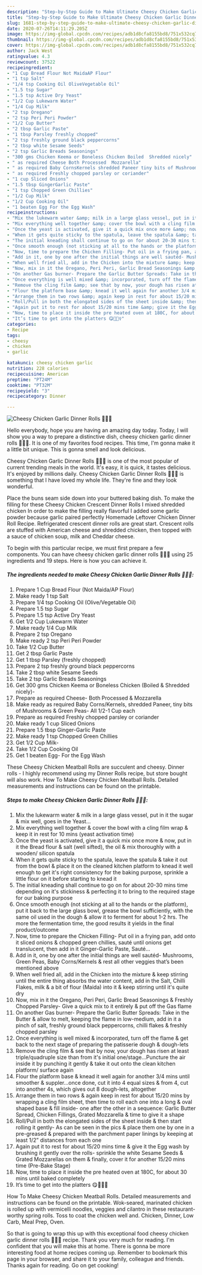 ```yaml
---
description: "Step-by-Step Guide to Make Ultimate Cheesy Chicken Garlic Dinner Rolls 💁🏻‍♀️"
title: "Step-by-Step Guide to Make Ultimate Cheesy Chicken Garlic Dinner Rolls 💁🏻‍♀️"
slug: 1681-step-by-step-guide-to-make-ultimate-cheesy-chicken-garlic-dinner-rolls
date: 2020-07-26T14:11:29.205Z
image: https://img-global.cpcdn.com/recipes/adb1d8cfa8155bd8/751x532cq70/cheesy-chicken-garlic-dinner-rolls-💁🏻♀️-recipe-main-photo.jpg
thumbnail: https://img-global.cpcdn.com/recipes/adb1d8cfa8155bd8/751x532cq70/cheesy-chicken-garlic-dinner-rolls-💁🏻♀️-recipe-main-photo.jpg
cover: https://img-global.cpcdn.com/recipes/adb1d8cfa8155bd8/751x532cq70/cheesy-chicken-garlic-dinner-rolls-💁🏻♀️-recipe-main-photo.jpg
author: Jack West
ratingvalue: 4.3
reviewcount: 37522
recipeingredient:
- "1 Cup Bread Flour Not MaidaAP Flour"
- "1 tsp Salt"
- "1/4 tsp Cooking Oil OliveVegetable Oil"
- "1.5 tsp Sugar"
- "1.5 tsp Active Dry Yeast"
- "1/2 Cup Lukewarm Water"
- "1/4 Cup Milk"
- "2 tsp Oregano"
- "2 tsp Peri Peri Powder"
- "1/2 Cup Butter"
- "2 tbsp Garlic Paste"
- "1 tbsp Parsley freshly chopped"
- "2 tsp freshly ground black peppercorns"
- "2 tbsp white Sesame Seeds"
- "2 tsp Garlic Breads Seasonings"
- "300 gms Chicken Keema or Boneless Chicken Boiled  Shredded nicely"
- " as required Cheese Both Processed  Mozzarella"
- " as required Baby CornsKernels shredded Paneer tiny bits of Mushrooms  Green Peas All 121 Cup each"
- " as required Freshly chopped parsley or coriander"
- "1 cup Sliced Onions"
- "1.5 tbsp GingerGarlic Paste"
- "1 tsp Chopped Green Chillies"
- "1/2 Cup Milk"
- "1/2 Cup Cooking Oil"
- "1 beaten Egg For the Egg Wash"
recipeinstructions:
- "Mix the lukewarm water &amp; milk in a large glass vessel, put in it the sugar &amp; mix well, goes in the Yeast..."
- "Mix everything well together &amp; cover the bowl with a cling film wrap &amp; keep it in rest for 10 mins (yeast activation time)"
- "Once the yeast is activated, give it a quick mix once more &amp; now, put in it the Bread flour &amp; salt (well sifted), the oil &amp; mix thoroughly with a wooden/ silicon spatula"
- "When it gets quite sticky to the spatula, leave the spatula &amp; take it out from the bowl &amp; place it on the cleaned kitchen platform to knead it well enough to get it&#39;s right consistency for the baking purpose, sprinkle a little flour on it before starting to knead it"
- "The initial kneading shall continue to go on for about 20-30 mins time depending on it&#39;s stickiness &amp; perfecting it to bring to the required stage for our baking purpose"
- "Once smooth enough (not sticking at all to the hands or the platform), put it back to the large glass bowl, grease the bowl sufficiently, with the same oil used in the dough &amp; allow it to ferment for about 1-2 hrs. The more the fermentation time, the good results it yields in the final product/outcome"
- "Now, time to prepare the Chicken Filling- Put oil in a frying pan, add onto it sliced onions &amp; chopped green chillies, sauté until onions get translucent, then add in it Ginger-Garlic Paste, Sauté..."
- "Add in it, one by one after the initial things are well sautéd- Mushrooms, Green Peas, Baby Corns/Kernels &amp; rest all other veggies that’s been mentioned above"
- "When well fried all, add in the Chicken into the mixture &amp; keep stirring until the entire thing absorbs the water content, add in the Salt, Chilli Flakes, milk &amp; a bit of flour (Maida) into it &amp; keep stirring until it&#39;s quite dry"
- "Now, mix in it the Oregano, Peri Peri, Garlic Bread Seasonings &amp; Freshly Chopped Parsley- Give a quick mix to it entirely &amp; put off the Gas flame"
- "On another Gas burner- Prepare the Garlic Butter Spreads: Take in the Butter &amp; allow to melt, keeping the flame in low-medium, add in it a pinch of salt, freshly ground black peppercorns, chilli flakes &amp; freshly chopped parsley"
- "Once everything is well mixed &amp; incorporated, turn off the flame &amp; get back to the next stage of preparing the patisserie dough &amp; dough-lets"
- "Remove the cling film &amp; see that by now, your dough has risen at least triple/quadruple size than from it&#39;s initial one/stage...Puncture the air inside it by punching it gently &amp; take it out onto the clean kitchen platform/ surface again"
- "Flour the platform base &amp; knead it well again for another 3/4 mins until smoother &amp; suppler...once done, cut it into 4 equal sizes &amp; from 4, cut into another 4s, which gives out 8 dough-lets, altogether"
- "Arrange them in two rows &amp; again keep in rest for about 15/20 mins by wrapping a cling film sheet, then time to roll each one into a long &amp; oval shaped base &amp; fill inside- one after the other in a sequence: Garlic Butter Spread, Chicken Fillings, Grated Mozzarella &amp; time to give it a shape"
- "Roll/Pull in both the elongated sides of the sheet inside &amp; then start rolling it gently- As can be seen in the pics &amp; place them one by one in a pre-greased &amp; prepared with the parchment paper linings by keeping at least 1/2” distances from each one"
- "Again put it to rest for about 15/20 mins time &amp; give it the Egg wash by brushing it gently over the rolls- sprinkle the white Sesame Seeds &amp; Grated Mozzarellas on them &amp; finally, cover it for another 15/20 mins time (Pre-Bake Stage)"
- "Now, time to place it inside the pre heated oven at 180C, for about 30 mins until baked completely"
- "It’s time to get into the platters 😋💁🏻‍♀️"
categories:
- Recipe
tags:
- cheesy
- chicken
- garlic

katakunci: cheesy chicken garlic 
nutrition: 228 calories
recipecuisine: American
preptime: "PT24M"
cooktime: "PT32M"
recipeyield: "3"
recipecategory: Dinner

---
```



![Cheesy Chicken Garlic Dinner Rolls 💁🏻‍♀️](https://img-global.cpcdn.com/recipes/adb1d8cfa8155bd8/751x532cq70/cheesy-chicken-garlic-dinner-rolls-💁🏻♀️-recipe-main-photo.jpg)

Hello everybody, hope you are having an amazing day today. Today, I will show you a way to prepare a distinctive dish, cheesy chicken garlic dinner rolls 💁🏻‍♀️. It is one of my favorites food recipes. This time, I'm gonna make it a little bit unique. This is gonna smell and look delicious.

Cheesy Chicken Garlic Dinner Rolls 💁🏻‍♀️ is one of the most popular of current trending meals in the world. It's easy, it is quick, it tastes delicious. It's enjoyed by millions daily. Cheesy Chicken Garlic Dinner Rolls 💁🏻‍♀️ is something that I have loved my whole life. They're fine and they look wonderful.

Place the buns seam side down into your buttered baking dish. To make the filling for these Cheesy Chicken Crescent Dinner Rolls I mixed shredded chicken In order to make the filling really flavorful I added some garlic powder because garlic paired perfectly Homemade Leftover Chicken Dinner Roll Recipe. Refrigerated crescent dinner rolls are great start. Crescent rolls are stuffed with American cheese and shredded chicken, then topped with a sauce of chicken soup, milk and Cheddar cheese.


To begin with this particular recipe, we must first prepare a few components. You can have cheesy chicken garlic dinner rolls 💁🏻‍♀️ using 25 ingredients and 19 steps. Here is how you can achieve it.

<!--inarticleads1-->

##### The ingredients needed to make Cheesy Chicken Garlic Dinner Rolls 💁🏻‍♀️:

1. Prepare 1 Cup Bread Flour (Not Maida/AP Flour)
1. Make ready 1 tsp Salt
1. Prepare 1/4 tsp Cooking Oil (Olive/Vegetable Oil)
1. Prepare 1.5 tsp Sugar
1. Prepare 1.5 tsp Active Dry Yeast
1. Get 1/2 Cup Lukewarm Water
1. Make ready 1/4 Cup Milk
1. Prepare 2 tsp Oregano
1. Make ready 2 tsp Peri Peri Powder
1. Take 1/2 Cup Butter
1. Get 2 tbsp Garlic Paste
1. Get 1 tbsp Parsley (freshly chopped)
1. Prepare 2 tsp freshly ground black peppercorns
1. Take 2 tbsp white Sesame Seeds
1. Take 2 tsp Garlic Breads Seasonings
1. Get 300 gms Chicken Keema or Boneless Chicken (Boiled &amp; Shredded nicely)-
1. Prepare  as required Cheese- Both Processed &amp; Mozzarella
1. Make ready  as required Baby Corns/Kernels, shredded Paneer, tiny bits of Mushrooms &amp; Green Peas- All 1/2-1 Cup each
1. Prepare  as required Freshly chopped parsley or coriander
1. Make ready 1 cup Sliced Onions
1. Prepare 1.5 tbsp Ginger-Garlic Paste
1. Make ready 1 tsp Chopped Green Chillies
1. Get 1/2 Cup Milk-
1. Take 1/2 Cup Cooking Oil
1. Get 1 beaten Egg- For the Egg Wash


These Cheesy Chicken Meatball Rolls are succulent and cheesy. Dinner rolls - I highly recommend using my Dinner Rolls recipe, but store bought will also work. How To Make Cheesy Chicken Meatball Rolls. Detailed measurements and instructions can be found on the printable. 

<!--inarticleads2-->

##### Steps to make Cheesy Chicken Garlic Dinner Rolls 💁🏻‍♀️:

1. Mix the lukewarm water &amp; milk in a large glass vessel, put in it the sugar &amp; mix well, goes in the Yeast...
1. Mix everything well together &amp; cover the bowl with a cling film wrap &amp; keep it in rest for 10 mins (yeast activation time)
1. Once the yeast is activated, give it a quick mix once more &amp; now, put in it the Bread flour &amp; salt (well sifted), the oil &amp; mix thoroughly with a wooden/ silicon spatula
1. When it gets quite sticky to the spatula, leave the spatula &amp; take it out from the bowl &amp; place it on the cleaned kitchen platform to knead it well enough to get it&#39;s right consistency for the baking purpose, sprinkle a little flour on it before starting to knead it
1. The initial kneading shall continue to go on for about 20-30 mins time depending on it&#39;s stickiness &amp; perfecting it to bring to the required stage for our baking purpose
1. Once smooth enough (not sticking at all to the hands or the platform), put it back to the large glass bowl, grease the bowl sufficiently, with the same oil used in the dough &amp; allow it to ferment for about 1-2 hrs. The more the fermentation time, the good results it yields in the final product/outcome
1. Now, time to prepare the Chicken Filling- Put oil in a frying pan, add onto it sliced onions &amp; chopped green chillies, sauté until onions get translucent, then add in it Ginger-Garlic Paste, Sauté...
1. Add in it, one by one after the initial things are well sautéd- Mushrooms, Green Peas, Baby Corns/Kernels &amp; rest all other veggies that’s been mentioned above
1. When well fried all, add in the Chicken into the mixture &amp; keep stirring until the entire thing absorbs the water content, add in the Salt, Chilli Flakes, milk &amp; a bit of flour (Maida) into it &amp; keep stirring until it&#39;s quite dry
1. Now, mix in it the Oregano, Peri Peri, Garlic Bread Seasonings &amp; Freshly Chopped Parsley- Give a quick mix to it entirely &amp; put off the Gas flame
1. On another Gas burner- Prepare the Garlic Butter Spreads: Take in the Butter &amp; allow to melt, keeping the flame in low-medium, add in it a pinch of salt, freshly ground black peppercorns, chilli flakes &amp; freshly chopped parsley
1. Once everything is well mixed &amp; incorporated, turn off the flame &amp; get back to the next stage of preparing the patisserie dough &amp; dough-lets
1. Remove the cling film &amp; see that by now, your dough has risen at least triple/quadruple size than from it&#39;s initial one/stage...Puncture the air inside it by punching it gently &amp; take it out onto the clean kitchen platform/ surface again
1. Flour the platform base &amp; knead it well again for another 3/4 mins until smoother &amp; suppler...once done, cut it into 4 equal sizes &amp; from 4, cut into another 4s, which gives out 8 dough-lets, altogether
1. Arrange them in two rows &amp; again keep in rest for about 15/20 mins by wrapping a cling film sheet, then time to roll each one into a long &amp; oval shaped base &amp; fill inside- one after the other in a sequence: Garlic Butter Spread, Chicken Fillings, Grated Mozzarella &amp; time to give it a shape
1. Roll/Pull in both the elongated sides of the sheet inside &amp; then start rolling it gently- As can be seen in the pics &amp; place them one by one in a pre-greased &amp; prepared with the parchment paper linings by keeping at least 1/2” distances from each one
1. Again put it to rest for about 15/20 mins time &amp; give it the Egg wash by brushing it gently over the rolls- sprinkle the white Sesame Seeds &amp; Grated Mozzarellas on them &amp; finally, cover it for another 15/20 mins time (Pre-Bake Stage)
1. Now, time to place it inside the pre heated oven at 180C, for about 30 mins until baked completely
1. It’s time to get into the platters 😋💁🏻‍♀️


How To Make Cheesy Chicken Meatball Rolls. Detailed measurements and instructions can be found on the printable. Wok-seared, marinated chicken is rolled up with vermicelli noodles, veggies and cilantro in these restaurant-worthy spring rolls. Toss to coat the chicken well and. Chicken, Dinner, Low Carb, Meal Prep, Oven. 

So that is going to wrap this up with this exceptional food cheesy chicken garlic dinner rolls 💁🏻‍♀️ recipe. Thank you very much for reading. I'm confident that you will make this at home. There is gonna be more interesting food at home recipes coming up. Remember to bookmark this page in your browser, and share it to your family, colleague and friends. Thanks again for reading. Go on get cooking!
